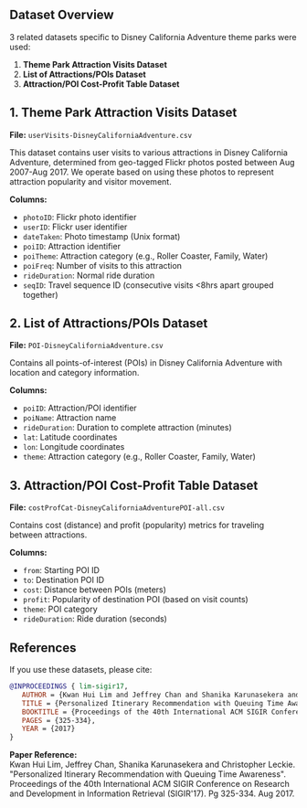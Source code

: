 ## Dataset Overview

3 related datasets specific to Disney California Adventure theme parks were used:

1. **Theme Park Attraction Visits Dataset**
2. **List of Attractions/POIs Dataset**
3. **Attraction/POI Cost-Profit Table Dataset**

## 1. Theme Park Attraction Visits Dataset

**File:** `userVisits-DisneyCaliforniaAdventure.csv`

This dataset contains user visits to various attractions in Disney California Adventure, determined from geo-tagged Flickr photos posted between Aug 2007-Aug 2017. We operate based on using these photos to represent attraction popularity and visitor movement.

**Columns:**
- `photoID`: Flickr photo identifier
- `userID`: Flickr user identifier
- `dateTaken`: Photo timestamp (Unix format)
- `poiID`: Attraction identifier
- `poiTheme`: Attraction category (e.g., Roller Coaster, Family, Water)
- `poiFreq`: Number of visits to this attraction
- `rideDuration`: Normal ride duration
- `seqID`: Travel sequence ID (consecutive visits <8hrs apart grouped together)

## 2. List of Attractions/POIs Dataset

**File:** `POI-DisneyCaliforniaAdventure.csv`

Contains all points-of-interest (POIs) in Disney California Adventure with location and category information.

**Columns:**
- `poiID`: Attraction/POI identifier
- `poiName`: Attraction name
- `rideDuration`: Duration to complete attraction (minutes)
- `lat`: Latitude coordinates
- `lon`: Longitude coordinates
- `theme`: Attraction category (e.g., Roller Coaster, Family, Water)

## 3. Attraction/POI Cost-Profit Table Dataset

**File:** `costProfCat-DisneyCaliforniaAdventurePOI-all.csv`

Contains cost (distance) and profit (popularity) metrics for traveling between attractions.

**Columns:**
- `from`: Starting POI ID
- `to`: Destination POI ID
- `cost`: Distance between POIs (meters)
- `profit`: Popularity of destination POI (based on visit counts)
- `theme`: POI category
- `rideDuration`: Ride duration (seconds)

## References

If you use these datasets, please cite:

```bibtex
@INPROCEEDINGS { lim-sigir17,
   AUTHOR = {Kwan Hui Lim and Jeffrey Chan and Shanika Karunasekera and Christopher Leckie},
   TITLE = {Personalized Itinerary Recommendation with Queuing Time Awareness},
   BOOKTITLE = {Proceedings of the 40th International ACM SIGIR Conference on Research and Development in Information Retrieval (SIGIR'17)},
   PAGES = {325-334},
   YEAR = {2017}
}
```

**Paper Reference:**  
Kwan Hui Lim, Jeffrey Chan, Shanika Karunasekera and Christopher Leckie. "Personalized Itinerary Recommendation with Queuing Time Awareness". Proceedings of the 40th International ACM SIGIR Conference on Research and Development in Information Retrieval (SIGIR'17). Pg 325-334. Aug 2017.
